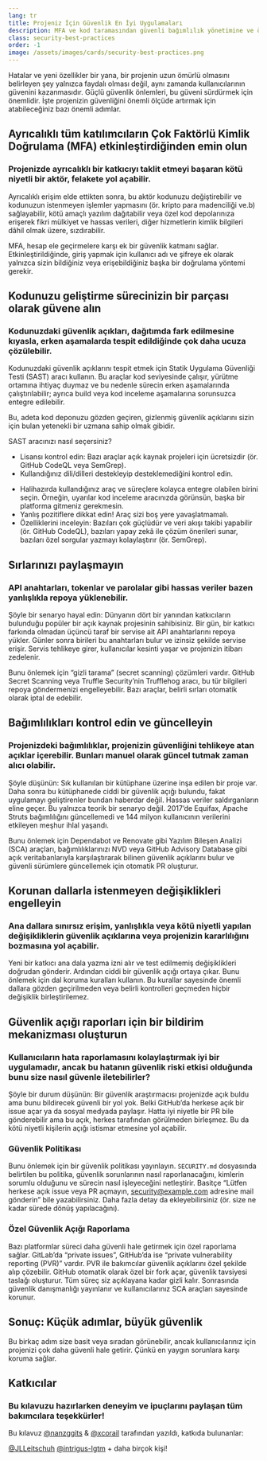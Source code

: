 ```yaml
---
lang: tr
title: Projeniz İçin Güvenlik En İyi Uygulamaları
description: MFA ve kod taramasından güvenli bağımlılık yönetimine ve özel güvenlik açığı raporlamasına kadar temel güvenlik uygulamalarıyla güven inşa ederek projenizin geleceğini güçlendirin.
class: security-best-practices
order: -1
image: /assets/images/cards/security-best-practices.png
---
```


Hatalar ve yeni özellikler bir yana, bir projenin uzun ömürlü olmasını belirleyen şey yalnızca faydalı olması değil, aynı zamanda kullanıcılarının güvenini kazanmasıdır. Güçlü güvenlik önlemleri, bu güveni sürdürmek için önemlidir. İşte projenizin güvenliğini önemli ölçüde artırmak için atabileceğiniz bazı önemli adımlar.

## Ayrıcalıklı tüm katılımcıların Çok Faktörlü Kimlik Doğrulama (MFA) etkinleştirdiğinden emin olun

### Projenizde ayrıcalıklı bir katkıcıyı taklit etmeyi başaran kötü niyetli bir aktör, felakete yol açabilir.

Ayrıcalıklı erişim elde ettikten sonra, bu aktör kodunuzu değiştirebilir ve kodunuzun istenmeyen işlemler yapmasını (ör. kripto para madenciliği ve.b) sağlayabilir, kötü amaçlı yazılım dağıtabilir veya özel kod depolarınıza erişerek fikri mülkiyet ve hassas verileri, diğer hizmetlerin kimlik bilgileri dâhil olmak üzere, sızdırabilir.  

MFA, hesap ele geçirmelere karşı ek bir güvenlik katmanı sağlar. Etkinleştirildiğinde, giriş yapmak için kullanıcı adı ve şifreye ek olarak yalnızca sizin bildiğiniz veya erişebildiğiniz başka bir doğrulama yöntemi gerekir.

## Kodunuzu geliştirme sürecinizin bir parçası olarak güvene alın

### Kodunuzdaki güvenlik açıkları, dağıtımda  fark edilmesine kıyasla, erken aşamalarda tespit edildiğinde çok daha ucuza çözülebilir.

Kodunuzdaki güvenlik açıklarını tespit etmek için Statik Uygulama Güvenliği Testi (SAST) aracı kullanın. Bu araçlar kod seviyesinde çalışır, yürütme ortamına ihtiyaç duymaz ve bu nedenle sürecin erken aşamalarında çalıştırılabilir; ayrıca build veya kod inceleme aşamalarına sorunsuzca entegre edilebilir.  

Bu, adeta kod deponuzu gözden geçiren, gizlenmiş güvenlik açıklarını sizin için bulan yetenekli bir uzmana sahip olmak gibidir.

SAST aracınızı nasıl seçersiniz?  
- Lisansı kontrol edin: Bazı araçlar açık kaynak projeleri için ücretsizdir (ör. GitHub CodeQL veya SemGrep).  
- Kullandığınız dili/dilleri destekleyip desteklemediğini kontrol edin.  

* Halihazırda kullandığınız araç ve süreçlere kolayca entegre olabilen birini seçin. Örneğin, uyarılar kod inceleme aracınızda görünsün, başka bir platforma gitmeniz gerekmesin.  
* Yanlış pozitiflere dikkat edin! Araç sizi boş yere yavaşlatmamalı.  
* Özelliklerini inceleyin: Bazıları çok güçlüdür ve veri akışı takibi yapabilir (ör. GitHub CodeQL), bazıları yapay zekâ ile çözüm önerileri sunar, bazıları özel sorgular yazmayı kolaylaştırır (ör. SemGrep).  

## Sırlarınızı paylaşmayın

### API anahtarları, tokenlar ve parolalar gibi hassas veriler bazen yanlışlıkla repoya yüklenebilir.

Şöyle bir senaryo hayal edin: Dünyanın dört bir yanından katkıcıların bulunduğu popüler bir açık kaynak projesinin sahibisiniz. Bir gün, bir katkıcı farkında olmadan üçüncü taraf bir servise ait API anahtarlarını repoya yükler. Günler sonra birileri bu anahtarları bulur ve izinsiz şekilde servise erişir. Servis tehlikeye girer, kullanıcılar kesinti yaşar ve projenizin itibarı zedelenir.  

Bunu önlemek için “gizli tarama” (secret scanning) çözümleri vardır. GitHub Secret Scanning veya Truffle Security’nin Trufflehog aracı, bu tür bilgileri repoya göndermenizi engelleyebilir. Bazı araçlar, belirli sırları otomatik olarak iptal de edebilir.  

## Bağımlılıkları kontrol edin ve güncelleyin

### Projenizdeki bağımlılıklar, projenizin güvenliğini tehlikeye atan açıklar içerebilir. Bunları manuel olarak güncel tutmak zaman alıcı olabilir.

Şöyle düşünün: Sık kullanılan bir kütüphane üzerine inşa edilen bir proje var. Daha sonra bu kütüphanede ciddi bir güvenlik açığı bulundu, fakat uygulamayı geliştirenler bundan haberdar değil. Hassas veriler saldırganların eline geçer. Bu yalnızca teorik bir senaryo değil. 2017’de Equifax, Apache Struts bağımlılığını güncellemedi ve 144 milyon kullanıcının verilerini etkileyen meşhur ihlal yaşandı.  

Bunu önlemek için Dependabot ve Renovate gibi Yazılım Bileşen Analizi (SCA) araçları, bağımlılıklarınızı NVD veya GitHub Advisory Database gibi açık veritabanlarıyla karşılaştırarak bilinen güvenlik açıklarını bulur ve güvenli sürümlere güncellemek için otomatik PR oluşturur.  

## Korunan dallarla istenmeyen değişiklikleri engelleyin

### Ana dallara sınırsız erişim, yanlışlıkla veya kötü niyetli yapılan değişikliklerin güvenlik açıklarına veya projenizin kararlılığını bozmasına yol açabilir.

Yeni bir katkıcı ana dala yazma izni alır ve test edilmemiş değişiklikleri doğrudan gönderir. Ardından ciddi bir güvenlik açığı ortaya çıkar. Bunu önlemek için dal koruma kuralları kullanın. Bu kurallar sayesinde önemli dallara gözden geçirilmeden veya belirli kontrolleri geçmeden hiçbir değişiklik birleştirilemez.  

## Güvenlik açığı raporları için bir bildirim mekanizması oluşturun

### Kullanıcıların hata raporlamasını kolaylaştırmak iyi bir uygulamadır, ancak bu hatanın güvenlik riski etkisi olduğunda bunu size nasıl güvenle iletebilirler?

Şöyle bir durum düşünün: Bir güvenlik araştırmacısı projenizde açık buldu ama bunu bildirecek güvenli bir yol yok. Belki GitHub’da herkese açık bir issue açar ya da sosyal medyada paylaşır. Hatta iyi niyetle bir PR bile gönderebilir ama bu açık, herkes tarafından görülmeden birleşmez. Bu da kötü niyetli kişilerin açığı istismar etmesine yol açabilir.  

### Güvenlik Politikası

Bunu önlemek için bir güvenlik politikası yayınlayın. `SECURITY.md` dosyasında belirtilen bu politika, güvenlik sorunlarının nasıl raporlanacağını, kimlerin sorumlu olduğunu ve sürecin nasıl işleyeceğini netleştirir. Basitçe “Lütfen herkese açık issue veya PR açmayın, security@example.com adresine mail gönderin” bile yazabilirsiniz. Daha fazla detay da ekleyebilirsiniz (ör. size ne kadar sürede dönüş yapılacağını).  

### Özel Güvenlik Açığı Raporlama

Bazı platformlar süreci daha güvenli hale getirmek için özel raporlama sağlar. GitLab’da “private issues”, GitHub’da ise “private vulnerability reporting (PVR)” vardır. PVR ile bakımcılar güvenlik açıklarını özel şekilde alıp çözebilir. GitHub otomatik olarak özel bir fork açar, güvenlik tavsiyesi taslağı oluşturur. Tüm süreç siz açıklayana kadar gizli kalır. Sonrasında güvenlik danışmanlığı yayınlanır ve kullanıcılarınız SCA araçları sayesinde korunur.  

## Sonuç: Küçük adımlar, büyük güvenlik

Bu birkaç adım size basit veya sıradan görünebilir, ancak kullanıcılarınız için projenizi çok daha güvenli hale getirir. Çünkü en yaygın sorunlara karşı koruma sağlar.  

## Katkıcılar

### Bu kılavuzu hazırlarken deneyim ve ipuçlarını paylaşan tüm bakımcılara teşekkürler!

Bu kılavuz [@nanzggits](https://github.com/nanzggits) & [@xcorail](https://github.com/xcorail) tarafından yazıldı, katkıda bulunanlar:  

[@JLLeitschuh](https://github.com/JLLeitschuh)
[@intrigus-lgtm](https://github.com/intrigus-lgtm) + daha birçok kişi!
